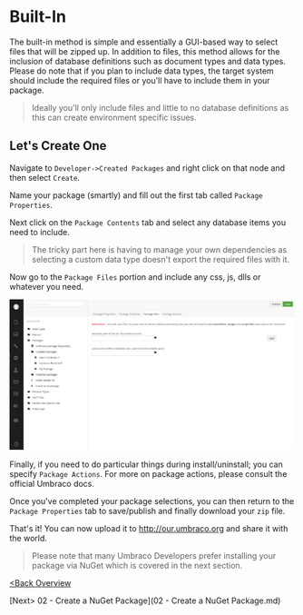 # Built-In
The built-in method is simple and essentially a GUI-based way to select files that will be zipped up.  In addition to files, this method allows for the inclusion of database definitions such as document types and data types. Please do note that if you plan to include data types, the target system should include the required files or you'll have to include them in your package.

>Ideally you'll only include files and little to no database definitions as this can create environment specific issues.

## Let's Create One
Navigate to `Developer->Created Packages` and right click on that node and then select `Create`.

Name your package (smartly) and fill out the first tab called `Package Properties`.

Next click on the `Package Contents` tab and select any database items you need to include.  

>The tricky part here is having to manage your own dependencies as selecting a custom data type doesn't export the required files with it.

Now go to the `Package Files` portion and include any css, js, dlls or whatever you need.

![package-create.png](assets/package-create.png)

Finally, if you need to do particular things during install/uninstall; you can specify `Package Actions`.  For more on package actions, please consult the official Umbraco docs.

Once you've completed your package selections, you can then return to the `Package Properties` tab to save/publish and finally download your `zip` file.

That's it!  You can now upload it to http://our.umbraco.org and share it with the world.

>Please note that many Umbraco Developers prefer installing your package via NuGet which is covered in the next section.

[<Back Overview](README.md)

[Next> 02 - Create a NuGet Package](02 - Create a NuGet Package.md)